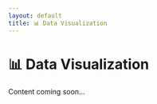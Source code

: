 ```yaml
---
layout: default
title: 📊 Data Visualization
---
```


# 📊 Data Visualization

Content coming soon...
